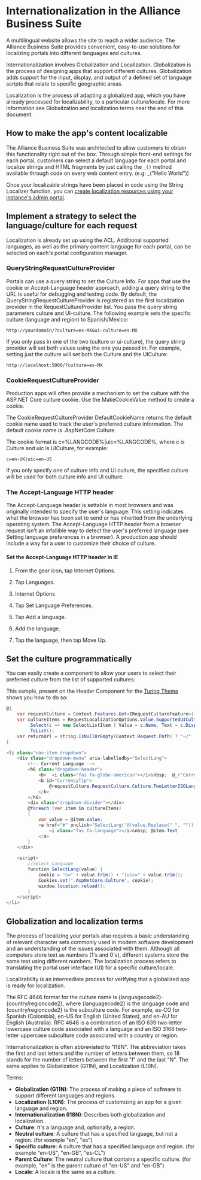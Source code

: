 # Internationalization in the Alliance Business Suite

A multilingual website allows the site to reach a wider audience. The Alliance Business Suite provides convenient, easy-to-use solutions for localizing portals into different languages and cultures.

Internationalization involves Globalization and Localization. Globalization is the process of designing apps that support different cultures. Globalization adds support for the input, display, and output of a defined set of language scripts that relate to specific geographic areas.

Localization is the process of adapting a globalized app, which you have already processed for localizability, to a particular culture/locale. For more information see Globalization and localization terms near the end of this document.

## How to make the app's content localizable
The Alliance Business Suite was architected to allow customers to obtain this functionality right out of the box. Through simple front-end settings for each portal, customers can select a default language for each portal and localize strings and HTML fragments by just calling the `_()` method available through code on every web content entry. (e.g: _("Hello World"))

Once your localizable strings have been placed in code using the String Localizer function. you can [create localization resources using your instance's admin portal](Internationalization/Localization-Strings).

## Implement a strategy to select the language/culture for each request

Localization is already set up using the ACL. Additional supported languages, as well as the primary content language for each portal, can be selected on each's portal configuration manager.

### QueryStringRequestCultureProvider
Portals can use a query string to set the Culture Info. For apps that use the cookie or Accept-Language header approach, adding a query string to the URL is useful for debugging and testing code. By default, the QueryStringRequestCultureProvider is registered as the first localization provider in the RequestCultureProvider list. You pass the query string parameters culture and UI-culture. The following example sets the specific culture (language and region) to Spanish/Mexico:

```
http://yourdomain/?culture=es-MX&ui-culture=es-MX
```
If you only pass in one of the two (culture or ui-culture), the query string provider will set both values using the one you passed in. For example, setting just the culture will set both the Culture and the UICulture:

```
http://localhost:5000/?culture=es-MX
```

### CookieRequestCultureProvider
Production apps will often provide a mechanism to set the culture with the ASP.NET Core culture cookie. Use the MakeCookieValue method to create a cookie.

The CookieRequestCultureProvider DefaultCookieName returns the default cookie name used to track the user's preferred culture information. The default cookie name is .AspNetCore.Culture.

The cookie format is c=%LANGCODE%|uic=%LANGCODE%, where c is Culture and uic is UICulture, for example:
```
c=en-UK|uic=en-US
```
If you only specify one of culture info and UI culture, the specified culture will be used for both culture info and UI culture.

### The Accept-Language HTTP header

The Accept-Language header is settable in most browsers and was originally intended to specify the user's language. This setting indicates what the browser has been set to send or has inherited from the underlying operating system. The Accept-Language HTTP header from a browser request isn't an infallible way to detect the user's preferred language (see Setting language preferences in a browser). A production app should include a way for a user to customize their choice of culture.

#### Set the Accept-Language HTTP header in IE

1. From the gear icon, tap Internet Options.

1. Tap Languages.

1. Internet Options

1. Tap Set Language Preferences.

1. Tap Add a language.

1. Add the language.

1. Tap the language, then tap Move Up.

## Set the culture programmatically

You can easily create a component to allow your users to select their preferred culture from the list of supported cultures:

This sample, present on the Header Component for the [Turing Theme](https://github.com/FenixAlliance/ABS.Portal.Themes.Turing) shows you how to do so:


``` csharp
@{
	var requestCulture = Context.Features.Get<IRequestCultureFeature>();
	var cultureItems = RequestLocalizationOptions.Value.SupportedUICultures
		.Select(c => new SelectListItem { Value = c.Name, Text = c.DisplayName })
		.ToList();
	var returnUrl = string.IsNullOrEmpty(Context.Request.Path) ? "~/" : $"~{Context.Request.Path.Value}";
}

<li class="nav-item dropdown">
	<div class="dropdown-menu" aria-labelledby="SelectLang">
		<!-- Current Language -->
		<h6 class="dropdown-header">
			<b>  <i class="fas fa-globe-americas"></i>&nbsp;  @_("Current Language"): </b>
			<b id="CurrencyTip">
				@requestCulture.RequestCulture.Culture.TwoLetterISOLanguageName
			</b>
		</h6>
		<div class="dropdown-divider"></div>
		@foreach (var item in cultureItems)
		{
			var value = @item.Value;
			<a href="#" onclick="SelectLang('@(value.Replace(" ", ""))')" class="dropdown-item">
				<i class="fas fa-language"></i>&nbsp; @item.Text
			</a>
		}
	</div>

	<script>
		//Select Language
		function SelectLang(value) {
			cookie = "c=" + value.trim() + "|uic=" + value.trim();
			Cookies.set('.AspNetCore.Culture', cookie);
			window.location.reload();
		}
	</script>
</li>
```

## Globalization and localization terms
The process of localizing your portals also requires a basic understanding of relevant character sets commonly used in modern software development and an understanding of the issues associated with them. Although all computers store text as numbers (1's and 0's), different systems store the same text using different numbers. The localization process refers to translating the portal user interface (UI) for a specific culture/locale.

Localizability is an intermediate process for verifying that a globalized app is ready for localization.

The RFC 4646 format for the culture name is {languagecode2}-{country/regioncode2}, where {languagecode2} is the language code and {country/regioncode2} is the subculture code. For example, es-CO for Spanish (Colombia), en-US for English (United States), and en-AU for English (Australia). RFC 4646 is a combination of an ISO 639 two-letter lowercase culture code associated with a language and an ISO 3166 two-letter uppercase subculture code associated with a country or region. 

Internationalization is often abbreviated to "I18N". The abbreviation takes the first and last letters and the number of letters between them, so 18 stands for the number of letters between the first "I" and the last "N". The same applies to Globalization (G11N), and Localization (L10N).

Terms:

- **Globalization (G11N)**: The process of making a piece of software to support different languages and regions.
- **Localization (L10N)**: The process of customizing an app for a given language and region.
- **Internationalization (I18N)**: Describes both globalization and localization.
- **Culture**: It's a language and, optionally, a region.
- **Neutral culture**: A culture that has a specified language, but not a region. (for example "en", "es")
- **Specific culture**: A culture that has a specified language and region. (for example "en-US", "en-GB", "es-CL")
- **Parent Culture**: The neutral culture that contains a specific culture. (for example, "en" is the parent culture of "en-US" and "en-GB")
- **Locale**: A locale is the same as a culture.